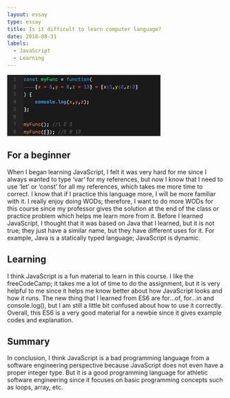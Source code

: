 ```yaml
---
layout: essay
type: essay
title: Is it difficult to learn computer language?
date: 2018-08-31
labels:
  - JavaScript
  - Learning
---
```


<div class="ui medium right floated rounded images">
  <img class="ui image" src="../images//example-of-javascript.png">
</div>

## For a beginner

When I began learning JavaScript, I felt it was very hard for me since I always wanted to type ‘var’ for my references, but now I know that I need to use ‘let’ or ‘const’ for all my references, which takes me more time to correct. I know that if I practice this language more, I will be more familiar with it. I really enjoy doing WODs; therefore, I want to do more WODs for this course since my professor gives the solution at the end of the class or practice problem which helps me learn more from it. Before I learned JavaScript, I thought that it was based on Java that I learned, but it is not true; they just have a similar name, but they have different uses for it. For example, Java is a statically typed language; JavaScript is dynamic.

## Learning
I think JavaScript is a fun material to learn in this course. I like the freeCodeCamp; it takes me a lot of time to do the assignment, but it is very helpful to me since it helps me know better about how JavaScript looks and how it runs. The new thing that I learned from ES6 are for…of, for…in and console.log(), but I am still a little bit confused about how to use it correctly. Overall, this ES6 is a very good material for a newbie since it gives example codes and explanation.

## Summary
In conclusion, I think JavaScript is a bad programming language from a software engineering perspective because JavaScript does not even have a proper integer type. But it is a good programming language for athletic software engineering since it focuses on basic programming concepts such as loops, array, etc.
